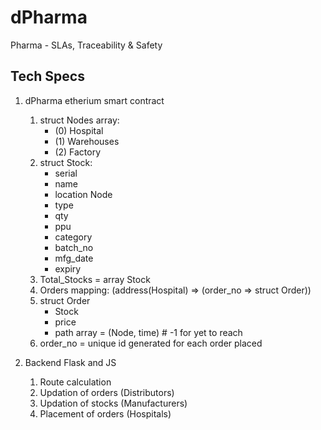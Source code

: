 # dPharma

Pharma - SLAs, Traceability & Safety

## Tech Specs

1. dPharma etherium smart contract
    1. struct Nodes array:
        * (0) Hospital
        * (1) Warehouses
        * (2) Factory
    1. struct Stock:
        * serial
        * name
        * location Node
        * type
        * qty
        * ppu
        * category
        * batch_no
        * mfg_date
        * expiry
    1. Total_Stocks = array Stock
    1. Orders mapping: (address(Hospital) => (order_no => struct Order))
    1. struct Order
        * Stock
        * price
        * path array = (Node, time) # -1 for yet to reach
    1. order_no = unique id generated for each order placed

1. Backend Flask and JS
    1. Route calculation
    1. Updation of orders (Distributors)
    1. Updation of stocks (Manufacturers)
    1. Placement of orders (Hospitals)
